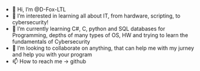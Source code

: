 - 👋 Hi, I’m @D-Fox-LTL
- 👀 I’m interested in learning all about IT, from hardware, scripting, to cybersecurity!
- 🌱 I’m currently learning C#, C, python and SQL databases for Programming, depths of many types of OS, HW and trying to learn the fundamentals of Cybersecurity 
- 💞️ I’m looking to collaborate on anything, that can help me with my jurney and help you with your program
- 📫 How to reach me -> github

<!---
D-Fox-LTL/D-Fox-LTL is a ✨ special ✨ repository because its `README.md` (this file) appears on your GitHub profile.
You can click the Preview link to take a look at your changes.
--->
